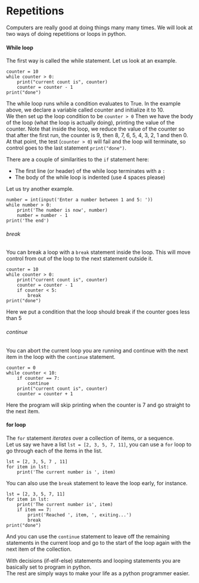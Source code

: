 # Repetitions

Computers are really good at doing things many many times. We will look at two ways of doing repetitions or loops in python.  

#### While loop

The first way is called the while statement. Let us look at an example.  

```
counter = 10
while counter > 0:
    print("current count is", counter)
    counter = counter - 1
print("done")
```

The while loop runs while a condition evaluates to True.
In the example above, we declare a variable called counter and initialize it to 10.  
We then set up the loop condition to be `counter > 0`
Then we have the body of the loop (what the loop is actually doing), printing the value of the counter.
Note that inside the loop, we reduce the value of the counter so that after the first run, the counter is 9, then 8, 7, 6, 5, 4, 3, 2, 1 and then 0.  
At that point, the test (`counter > 0`) will fail and the loop will terminate, so control goes to the last statement `print("done")`.  

There are a couple of similarities to the `if` statement here:

- The first line (or header) of the while loop terminates with a `:`
- The body of the while loop is indented (use 4 spaces please)

Let us try another example.  

```
number = int(input('Enter a number between 1 and 5: '))
while number > 0:
    print('The number is now', number)
    number = number - 1
print('The end')
```

###### break

You can break a loop with a `break` statement inside the loop. This will move control from out of the loop to the next statement outside it.  

```
counter = 10
while counter > 0:
    print("current count is", counter)
    counter = counter - 1
    if counter < 5:
        break
print("done")
```

Here we put a condition that the loop should break if the counter goes less than 5

###### continue

You can abort the current loop you are running and continue with the next item in the loop with the `continue` statement.

```
counter = 0
while counter < 10:
    if counter == 7:
        continue
    print("current count is", counter)
    counter = counter + 1
```

Here the program will skip printing when the counter is 7 and go straight to the next item.  

#### for loop

The `for` statement *iterates* over a collection of items, or a sequence.  
Let us say we have a list `lst = [2, 3, 5, 7, 11]`, you can use a `for` loop to go through each of the items in the list.  

```
lst = [2, 3, 5, 7 , 11]
for item in lst:
    print('The current number is ', item)
```

You can also use the `break` statement to leave the loop early, for instance.  

```
lst = [2, 3, 5, 7, 11]
for item in lst:
    print('The current number is', item)
    if item == 7:
        print('Reached ', item, ', exiting...')
        break
print("done")
```

And you can use the `continue` statement to leave off the remaining statements in the current loop and go to the start of the loop again with the next item of the collection.  

With decisions (if-elif-else) statements and looping statements you are basically set to program in python.  
The rest are simply ways to make your life as a python programmer easier.
